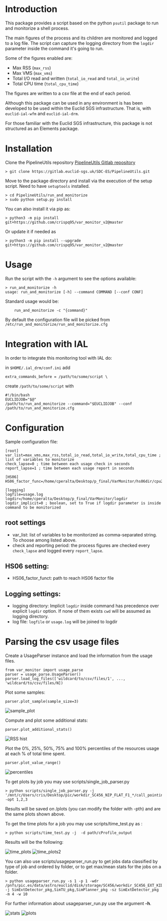 # Introduction

This package provides a script based on the python `psutil` package to run and monitorize a shell process.

The main figures of the process and its children are monitored and logged to a log file.
The script can capture the logging directory from the `logdir` parameter inside the command it's going to run.

Some of the figures enabled are:

* Max RSS (`max_rss`)
* Max VMS (`max_vms`) 
* Total I/O read and written (`total_io_read` and `total_io_write`)  
* Total CPU time (`total_cpu_time`)

The figures are written to a csv file at the end of each period.

Although this package can be used in any environment is has been developed to be used within the Euclid SGS infrastructure.
That is, with `euclid-ial-wfm` and `euclid-ial-drm`.

For those familiar with the Euclid SGS infrastructure, this package is not structured as an Elements package.


# Installation

Clone the PipelineUtils repository [PipelineUtils Gitlab repository](https://gitlab.euclid-sgs.uk/SDC-ES/PipelineUtils)
```
> git clone https://gitlab.euclid-sgs.uk/SDC-ES/PipelineUtils.git
```


Move to the package directory and install via the execution of the setup script. Need to have `setuptools` installed.

```
> cd PipelineUtils/run_and_monitorize
> sudo python setup.py install
```

You can also install it via pip as: 

```
> python3 -m pip install git+https://github.com/crispq95/var_monitor_v2@master 
```

Or update it if needed as 

```
> python3 -m pip install --upgrade git+https://github.com/crispq95/var_monitor_v2@master 
```



# Usage

Run the script with the `-h` argument to see the options available:

```
> run_and_monitorize -h
usage: run_and_monitorize [-h] --command COMMAND [--conf CONF]
```

Standard usage would be:
```
    run_and_monitorize -c "{command}"
```

By default the configuration file will be picked from `/etc/run_and_monitorize/run_and_monitorize.cfg`


# Integration with IAL

In order to integrate this monitoring tool with IAL do:


in `$HOME/.ial_drm/conf.ini` add

	extra_commands_before = /path/to/some/script \

create `/path/to/some/script` with

	#!/bin/bash
	EUCLIDJOB="$@"
	/path/to/run_and_monitorize --command="$EUCLIDJOB" --conf /path/to/run_and_monitorize.cfg


# Configuration

Sample configuration file:

```
[root]
var_list=max_vms,max_rss,total_io_read,total_io_write,total_cpu_time ; list of variables to monitorize
check_lapse=0 ; time between each usage check in seconds
report_lapse=1 ; time between each usage report in seconds

[HS06]
HS06_factor_func=/home/cperalta/Desktop/p_final/VarMonitor/hs06dir/cpu2mult

[logging]
logfile=usage.log 
logdir=/home/cperalta/Desktop/p_final/VarMonitor/logdir
logdir_implicit=0 ; boolean, set to True if logdir parameter is inside command to be monitorized
```


## root settings

* var_list: list of variables to be monitorized as comma-separated string. To choose among listed above.
* check and reporting period: the process figures are checked every `check_lapse` and logged every `report_lapse`. 

## HS06 setting:

* HS06_factor_funct: path to reach HS06 factor file

## Logging settings:

* logging directory: Implicit `logdir` inside command has precedence over explicit `logdir` option. If none of them exists `cwd` will be assumed as logging directory.
* log file: `logfile` or `usage.log` will be joined to logdir


# Parsing the csv usage files

Create a UsageParser instance and load the information from the usage files.

```
from var_monitor import usage_parse
parser = usage_parse.UsageParser()
parser.load_log_files(['wildcard/to/csv/files/1', ..., 'wildcard/to/csv/files/N])
```

Plot some samples:
```
parser.plot_sample(sample_size=3)
```
![sample_plot](img/sample.png)

Compute and plot some additional stats:
```
parser.plot_additional_stats()
```
![RSS hist](img/rss_hist.png)

Plot the 0%, 25%, 50%, 75% and 100% percentiles of the resources usage at each % of total time spent.
```
parser.plot_value_range()
```
![percentiles](img/percentiles.png)

To get plots by job you may use scripts/single_job_parser.py

```
> python scripts/single_job_parser.py -j '/mnt/c/Users/cris/Desktop/pic/workdir_SC456_NIP_FLAT_F1_*/call_pointing.iterations.1.SimReducer_pkg/usage_*' -opt 1,2,3
```

Results will be saved on /plots (you can modify the folder with -pth) and are the same plots shown above. 

To get the time plots for a job you may use scripts/time_test.py as :

```
> python scripts/time_test.py -j  -d path/cProfile_output
```

Results will be the following: 

![time_plots](img/t1_plot.png)
![time_plots2](img/t2_plot.png)


You can also use scripts/usageparser_run.py to get jobs data classified by type of job and ordered by folder, or to get max/mean stats for the jobs on a folder. 

```
> python usageparser_run.py -s 1 -p 1 -wdr /pnfs/pic.es/data/astro/euclid/disk/storage/SC456/workdir_SC456_EXT_KIDS_T1_*/log -j SimExtDetector_pkg,SimTU_pkg,SimPlanner_pkg -sz SimExtDetector_pkg -m 4 -w 10 
```
For further information about usageparser_run.py use the argument **-h**.

![stats](img/stats_result.png)
![plots](img/plots.png)
